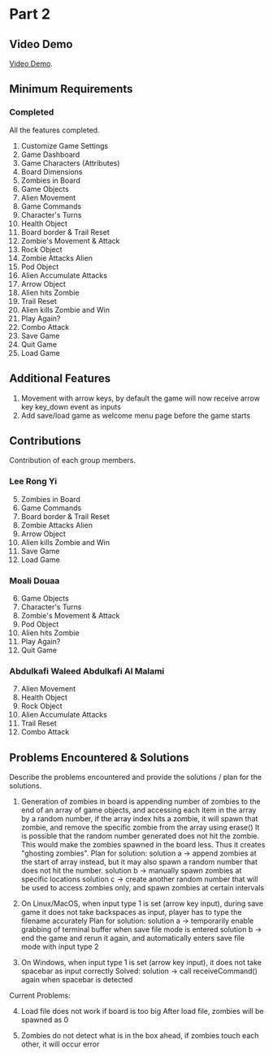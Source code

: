 # Part 2

## Video Demo

[Video Demo](https://youtu.be/DPxIy1_dfLc).

## Minimum Requirements

### Completed

All the features completed.

1. Customize Game Settings
2. Game Dashboard
3. Game Characters (Attributes)
4. Board Dimensions
5. Zombies in Board
6. Game Objects
7. Alien Movement
8. Game Commands
9. Character's Turns
10. Health Object
11. Board border & Trail Reset
12. Zombie's Movement & Attack
13. Rock Object
14. Zombie Attacks Alien
15. Pod Object
16. Alien Accumulate Attacks
17. Arrow Object
18. Alien hits Zombie
19. Trail Reset
20. Alien kills Zombie and Win
21. Play Again?
22. Combo Attack
23. Save Game
24. Quit Game
25. Load Game

## Additional Features

1. Movement with arrow keys, by default the game will now receive arrow key key_down event as inputs
2. Add save/load game as welcome menu page before the game starts

## Contributions

Contribution of each group members.

### Lee Rong Yi

5. Zombies in Board
6. Game Commands
7. Board border & Trail Reset
8. Zombie Attacks Alien
9. Arrow Object
10. Alien kills Zombie and Win
11. Save Game
12. Load Game

### Moali Douaa

6. Game Objects
7. Character's Turns
8. Zombie's Movement & Attack
9. Pod Object
10. Alien hits Zombie
11. Play Again?
12. Quit Game

### Abdulkafi Waleed Abdulkafi Al Malami

7. Alien Movement
8. Health Object
9. Rock Object
10. Alien Accumulate Attacks
11. Trail Reset
12. Combo Attack

## Problems Encountered & Solutions

Describe the problems encountered and provide the solutions / plan for the solutions.

1. Generation of zombies in board is appending number of zombies to the end of an array of game objects,
   and accessing each item in the array by a random number, if the array index hits a zombie, it will spawn that zombie,
   and remove the specific zombie from the array using erase()
   It is possible that the random number generated does not hit the zombie. This would make the zombies spawned in the board less.
   Thus it creates "ghosting zombies".
   Plan for solution:
   solution a -> append zombies at the start of array instead, but it may also spawn a random number that does not hit the number.
   solution b -> manually spawn zombies at specific locations
   solution c -> create another random number that will be used to access zombies only, and spawn zombies at certain intervals

2. On Linux/MacOS, when input type 1 is set (arrow key input), during save game it does not take backspaces as input, player has to type the filename accurately
   Plan for solution:
   solution a -> temporarily enable grabbing of terminal buffer when save file mode is entered
   solution b -> end the game and rerun it again, and automatically enters save file mode with input type 2

3. On Windows, when input type 1 is set (arrow key input), it does not take spacebar as input correctly
   Solved:
   solution -> call receiveCommand() again when spacebar is detected

Current Problems:

4. Load file does not work if board is too big
   After load file, zombies will be spawned as 0

5. Zombies do not detect what is in the box ahead, if zombies touch each other, it will occur error
